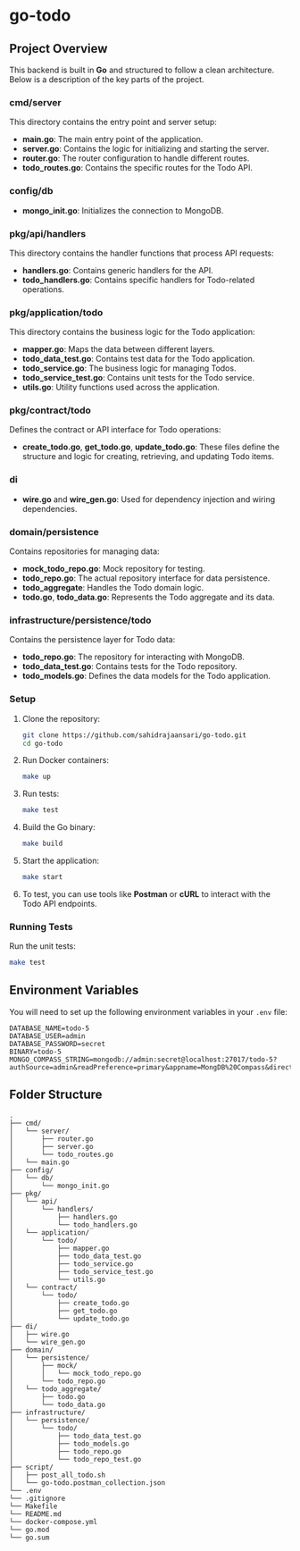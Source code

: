 # go-todo

## Project Overview

This backend is built in **Go** and structured to follow a clean architecture. Below is a description of the key parts of the project.

### **cmd/server**
This directory contains the entry point and server setup:
- **main.go**: The main entry point of the application.
- **server.go**: Contains the logic for initializing and starting the server.
- **router.go**: The router configuration to handle different routes.
- **todo_routes.go**: Contains the specific routes for the Todo API.

### **config/db**
- **mongo_init.go**: Initializes the connection to MongoDB.

### **pkg/api/handlers**
This directory contains the handler functions that process API requests:
- **handlers.go**: Contains generic handlers for the API.
- **todo_handlers.go**: Contains specific handlers for Todo-related operations.

### **pkg/application/todo**
This directory contains the business logic for the Todo application:
- **mapper.go**: Maps the data between different layers.
- **todo_data_test.go**: Contains test data for the Todo application.
- **todo_service.go**: The business logic for managing Todos.
- **todo_service_test.go**: Contains unit tests for the Todo service.
- **utils.go**: Utility functions used across the application.

### **pkg/contract/todo**
Defines the contract or API interface for Todo operations:
- **create_todo.go**, **get_todo.go**, **update_todo.go**: These files define the structure and logic for creating, retrieving, and updating Todo items.

### **di**
- **wire.go** and **wire_gen.go**: Used for dependency injection and wiring dependencies.

### **domain/persistence**
Contains repositories for managing data:
- **mock_todo_repo.go**: Mock repository for testing.
- **todo_repo.go**: The actual repository interface for data persistence.
- **todo_aggregate**: Handles the Todo domain logic.
- **todo.go**, **todo_data.go**: Represents the Todo aggregate and its data.

### **infrastructure/persistence/todo**
Contains the persistence layer for Todo data:
- **todo_repo.go**: The repository for interacting with MongoDB.
- **todo_data_test.go**: Contains tests for the Todo repository.
- **todo_models.go**: Defines the data models for the Todo application.

### Setup
1. Clone the repository:
   ```bash
   git clone https://github.com/sahidrajaansari/go-todo.git
   cd go-todo
   ```

2. Run Docker containers:
   ```bash
   make up
   ```

3. Run tests:
   ```bash
   make test
   ```

4. Build the Go binary:
   ```bash
   make build
   ```

5. Start the application:
   ```bash
   make start
   ```

6. To test, you can use tools like **Postman** or **cURL** to interact with the Todo API endpoints.

### Running Tests
Run the unit tests:
```bash
make test
```

## Environment Variables

You will need to set up the following environment variables in your `.env` file:

```
DATABASE_NAME=todo-5
DATABASE_USER=admin
DATABASE_PASSWORD=secret
BINARY=todo-5
MONGO_COMPASS_STRING=mongodb://admin:secret@localhost:27017/todo-5?authSource=admin&readPreference=primary&appname=MongDB%20Compass&directConnection=true&ssl=false
```

## Folder Structure

```plaintext
.
├── cmd/
│   └── server/
│       ├── router.go
│       ├── server.go
│       └── todo_routes.go
│   └── main.go
├── config/
│   └── db/
│       └── mongo_init.go
├── pkg/
│   └── api/
│       └── handlers/
│           ├── handlers.go
│           └── todo_handlers.go
│   └── application/
│       └── todo/
│           ├── mapper.go
│           ├── todo_data_test.go
│           ├── todo_service.go
│           ├── todo_service_test.go
│           └── utils.go
│   └── contract/
│       └── todo/
│           ├── create_todo.go
│           ├── get_todo.go
│           └── update_todo.go
├── di/
│   ├── wire.go
│   └── wire_gen.go
├── domain/
│   └── persistence/
│       ├── mock/
│       │   └── mock_todo_repo.go
│       └── todo_repo.go
│   └── todo_aggregate/
│       ├── todo.go
│       └── todo_data.go
├── infrastructure/
│   └── persistence/
│       └── todo/
│           ├── todo_data_test.go
│           ├── todo_models.go
│           ├── todo_repo.go
│           └── todo_repo_test.go
├── script/
│   ├── post_all_todo.sh
│   └── go-todo.postman_collection.json
└── .env
└── .gitignore
└── Makefile
└── README.md
└── docker-compose.yml
└── go.mod
└── go.sum
```

